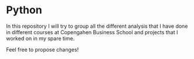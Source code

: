 # Python

In this repository I will try to group all the different analysis that I have done in different courses at Copengahen Business School and projects that I worked on in my spare time.

Feel free to propose changes!

